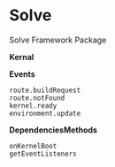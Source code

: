 Solve
=====

Solve Framework Package

**Kernal**


**Events**
```
route.buildRequest
route.notFound
kernel.ready
environment.update
```

**DependenciesMethods**
```
onKernelBoot
getEventListeners
```